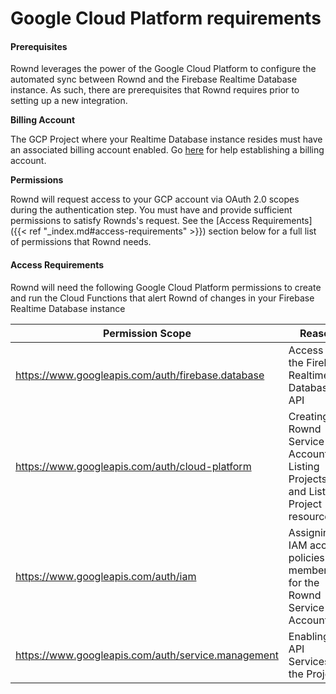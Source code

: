 # Google Cloud Platform requirements

#### Prerequisites

Rownd leverages the power of the Google Cloud Platform to configure the automated sync between Rownd and the Firebase Realtime Database instance. As such, there are prerequisites that Rownd requires prior to setting up a new integration.

**Billing Account**

The GCP Project where your Realtime Database instance resides must have an associated billing account enabled. Go [here](https://cloud.google.com/billing/docs/how-to/manage-billing-account) for help establishing a billing account.

**Permissions**

Rownd will request access to your GCP account via OAuth 2.0 scopes during the authentication step. You must have and provide sufficient permissions to satisfy Rownds's request. See the \[Access Requirements]\(\{{< ref "\_index.md#access-requirements" >\}}) section below for a full list of permissions that Rownd needs.

#### Access Requirements

Rownd will need the following Google Cloud Platform permissions to create and run the Cloud Functions that alert Rownd of changes in your Firebase Realtime Database instance

| Permission Scope                                   | Reason                                                                            |
| -------------------------------------------------- | --------------------------------------------------------------------------------- |
| https://www.googleapis.com/auth/firebase.database  | Access to the Firebase Realtime Database API                                      |
| https://www.googleapis.com/auth/cloud-platform     | Creating a Rownd Service Account, Listing Projects, and Listing Project resources |
| https://www.googleapis.com/auth/iam                | Assigning IAM access policies and membership for the Rownd Service Account        |
| https://www.googleapis.com/auth/service.management | Enabling API Services in the Project                                              |
